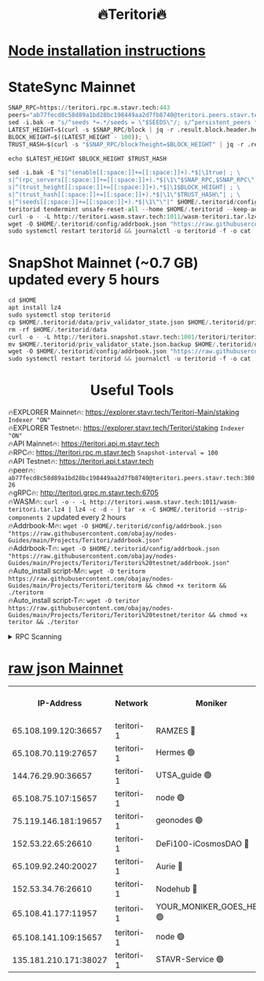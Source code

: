 <h1 align="center"> 🔥Teritori🔥</h1>


[Node installation instructions](https://github.com/obajay/nodes-Guides/tree/main/Projects/Teritori)
=

# StateSync Mainnet
```python
SNAP_RPC=https://teritori.rpc.m.stavr.tech:443
peers="ab77fecd8c58d89a1bd28bc198449aa2d7fb8740@teritori.peers.stavr.tech:38026"
sed -i.bak -e "s/^seeds *=.*/seeds = \"$SEEDS\"/; s/^persistent_peers *=.*/persistent_peers = \"$PEERS\"/" $HOME/.teritorid/config/config.toml
LATEST_HEIGHT=$(curl -s $SNAP_RPC/block | jq -r .result.block.header.height); \
BLOCK_HEIGHT=$((LATEST_HEIGHT - 100)); \
TRUST_HASH=$(curl -s "$SNAP_RPC/block?height=$BLOCK_HEIGHT" | jq -r .result.block_id.hash)

echo $LATEST_HEIGHT $BLOCK_HEIGHT $TRUST_HASH

sed -i.bak -E "s|^(enable[[:space:]]+=[[:space:]]+).*$|\1true| ; \
s|^(rpc_servers[[:space:]]+=[[:space:]]+).*$|\1\"$SNAP_RPC,$SNAP_RPC\"| ; \
s|^(trust_height[[:space:]]+=[[:space:]]+).*$|\1$BLOCK_HEIGHT| ; \
s|^(trust_hash[[:space:]]+=[[:space:]]+).*$|\1\"$TRUST_HASH\"| ; \
s|^(seeds[[:space:]]+=[[:space:]]+).*$|\1\"\"|" $HOME/.teritorid/config/config.toml
teritorid tendermint unsafe-reset-all --home $HOME/.teritorid --keep-addr-book
curl -o - -L http://teritori.wasm.stavr.tech:1011/wasm-teritori.tar.lz4 | lz4 -c -d - | tar -x -C $HOME/.teritorid --strip-components 2
wget -O $HOME/.teritorid/config/addrbook.json "https://raw.githubusercontent.com/obajay/nodes-Guides/main/Projects/Teritori/addrbook.json"
sudo systemctl restart teritorid && journalctl -u teritorid -f -o cat
```

# SnapShot Mainnet (~0.7 GB) updated every 5 hours
```python
cd $HOME
apt install lz4
sudo systemctl stop teritorid
cp $HOME/.teritorid/data/priv_validator_state.json $HOME/.teritorid/priv_validator_state.json.backup
rm -rf $HOME/.teritorid/data
curl -o - -L http://teritori.snapshot.stavr.tech:1001/teritori/teritori-snap.tar.lz4 | lz4 -c -d - | tar -x -C $HOME/.teritorid --strip-components 2
mv $HOME/.teritorid/priv_validator_state.json.backup $HOME/.teritorid/data/priv_validator_state.json
wget -O $HOME/.teritorid/config/addrbook.json "https://raw.githubusercontent.com/obajay/nodes-Guides/main/Projects/Teritori/addrbook.json"
sudo systemctl restart teritorid && journalctl -u teritorid -f -o cat
```
 <h1 align="center"> Useful Tools</h1>

🔥EXPLORER Mainnet🔥:      https://explorer.stavr.tech/Teritori-Main/staking      `Indexer "ON"` \
🔥EXPLORER Testnet🔥:        https://explorer.stavr.tech/Teritori/staking            `Indexer "ON"` \
🔥API Mainnet🔥:                   https://teritori.api.m.stavr.tech \
🔥RPC🔥:                                   https://teritori.rpc.m.stavr.tech                         `Snapshot-interval = 100` \
🔥API Testnet🔥:                     https://teritori.api.t.stavr.tech \
🔥peer🔥:                     `ab77fecd8c58d89a1bd28bc198449aa2d7fb8740@teritori.peers.stavr.tech:38026` \
🔥gRPC🔥:                                http://teritori.grpc.m.stavr.tech:6705 \
🔥WASM🔥: ```curl -o - -L http://teritori.wasm.stavr.tech:1011/wasm-teritori.tar.lz4 | lz4 -c -d - | tar -x -C $HOME/.teritorid --strip-components 2``` updated every 2 hours \
🔥Addrbook-M🔥:    ```wget -O $HOME/.teritorid/config/addrbook.json "https://raw.githubusercontent.com/obajay/nodes-Guides/main/Projects/Teritori/addrbook.json"``` \
🔥Addrbook-T🔥:    ```wget -O $HOME/.teritorid/config/addrbook.json "https://raw.githubusercontent.com/obajay/nodes-Guides/main/Projects/Teritori/Teritori%20testnet/addrbook.json"``` \
🔥Auto_install script-M🔥: ```wget -O teritorm https://raw.githubusercontent.com/obajay/nodes-Guides/main/Projects/Teritori/teritorm && chmod +x teritorm && ./teritorm``` \
🔥Auto_install script-T🔥: ```wget -O teritor https://raw.githubusercontent.com/obajay/nodes-Guides/main/Projects/Teritori/Teritori%20testnet/teritor && chmod +x teritor && ./teritor```

<details>
<summary>RPC Scanning</summary>

<h2 align="center"> We scan nodes in real time every 4 hours. And we provide the final result of RPC endpoints.
We cannot influence the operation of these nodes in any way. </h2>


```python
If Voting Power is higher than 0 --> then the Node is a validator of the network and may be subject to attack and be a potential threat to the chain.
```
```python
We marked such validators with a red symbol
```

</details>

[raw json Mainnet](https://rpc-check.teritorim.stavr.tech/teritorim/rpc-teritorim-result.json)
=



<table><tr><th>IP-Address</th><th>Network</th><th>Moniker</th><th>Latest Block Height</th><th>Earliest Block Height</th><th>Catching Up</th><th>Tx Index</th><th>Voting Power</th><th>Scan Time</th></tr><tr><td>65.108.199.120:36657</td><td>teritori-1</td><td>RAMZES 🔴</td><td>7719578</td><td>5996001</td><td>False</td><td>on</td><td>786740</td><td>2024-03-04T22:11:02.293751137UTC</td></tr><tr><td>65.108.70.119:27657</td><td>teritori-1</td><td>Hermes 🟢</td><td>7719586</td><td>7203180</td><td>False</td><td>on</td><td>0</td><td>2024-03-04T22:11:48.876729873UTC</td></tr><tr><td>144.76.29.90:36657</td><td>teritori-1</td><td>UTSA_guide 🟢</td><td>7719584</td><td>7208001</td><td>False</td><td>on</td><td>0</td><td>2024-03-04T22:11:39.646576495UTC</td></tr><tr><td>65.108.75.107:15657</td><td>teritori-1</td><td>node 🟢</td><td>7719589</td><td>7358868</td><td>False</td><td>on</td><td>0</td><td>2024-03-04T22:12:05.877739925UTC</td></tr><tr><td>75.119.146.181:19657</td><td>teritori-1</td><td>geonodes 🟢</td><td>7719586</td><td>7477201</td><td>False</td><td>on</td><td>0</td><td>2024-03-04T22:11:46.202172146UTC</td></tr><tr><td>152.53.22.65:26610</td><td>teritori-1</td><td>DeFi100-iCosmosDAO 🔴</td><td>7719590</td><td>7536429</td><td>False</td><td>on</td><td>1476549</td><td>2024-03-04T22:12:10.151529885UTC</td></tr><tr><td>65.109.92.240:20027</td><td>teritori-1</td><td>Aurie 🔴</td><td>7719587</td><td>7568001</td><td>False</td><td>on</td><td>119310</td><td>2024-03-04T22:11:55.361600696UTC</td></tr><tr><td>152.53.34.76:26610</td><td>teritori-1</td><td>Nodehub 🔴</td><td>7719590</td><td>7580883</td><td>False</td><td>on</td><td>65383</td><td>2024-03-04T22:12:10.425662214UTC</td></tr><tr><td>65.108.41.177:11957</td><td>teritori-1</td><td>YOUR_MONIKER_GOES_HERE 🟢</td><td>7719578</td><td>7665829</td><td>False</td><td>on</td><td>0</td><td>2024-03-04T22:11:04.665772434UTC</td></tr><tr><td>65.108.141.109:15657</td><td>teritori-1</td><td>node 🟢</td><td>7719586</td><td>7714496</td><td>False</td><td>on</td><td>0</td><td>2024-03-04T22:11:48.557141363UTC</td></tr><tr><td>135.181.210.171:38027</td><td>teritori-1</td><td>STAVR-Service 🟢</td><td>7719575</td><td>7719001</td><td>False</td><td>on</td><td>0</td><td>2024-03-04T22:10:47.478511865UTC</td></tr></table>
